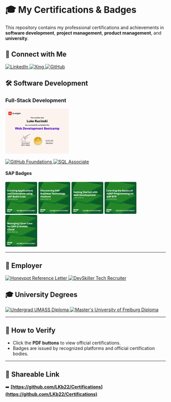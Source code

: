 # 🎓 My Certifications & Badges

This repository contains my professional certifications and achievements in **software development**, **project management**, **product management**, and **university**.

## 🔗 Connect with Me

<p align="left">
  <a href="https://www.linkedin.com/in/luke-kucinski-52198617a/" target="_blank">
    <img src="https://img.shields.io/badge/LinkedIn-0A66C2?style=for-the-badge&logo=linkedin&logoColor=white" alt="LinkedIn">
  </a>
  <a href="https://login.xing.com/?locale=en&dest_url=https%3A%2F%2Fwww.xing.com%2Fprofile%2FLuke_Kucinski097248" target="_blank">
    <img src="https://img.shields.io/badge/Xing-026466?style=for-the-badge&logo=xing&logoColor=white" alt="Xing">
  </a>
  <a href="https://github.com/LKb22" target="_blank">
    <img src="https://img.shields.io/badge/GitHub-181717?style=for-the-badge&logo=github&logoColor=white" alt="GitHub">
  </a>
</p>


## 🛠️ Software Development

### Full-Stack Development
<p align="left">
  <img src="https://github.com/LKb22/Certifications/blob/main/items/Diploma%20image.png" width="200">
</p>

<p align="left">
  <a href="https://github.com/LKb22/Certifications/blob/main/GitHubFoundations_Badge.pdf" target="_blank">
    <img src="https://img.shields.io/badge/GitHub%20Foundations-PDF-green?style=for-the-badge&logo=mortar-board" alt="GitHub Foundations">
  </a>
  <a href="https://github.com/LKb22/Certifications/blob/main/SQL%20Associate.pdf" target="_blank">
    <img src="https://img.shields.io/badge/SQL%20Associate-PDF-green?style=for-the-badge&logo=mortar-board" alt="SQL Associate">
  </a>
</p>

#### SAP Badges
<p align="left">
  <img src="https://github.com/LKb22/Certifications/blob/main/Creating%20Applications%20and%20Extensions%20using%20SAP%20Build%20Code.png" width="100">
  <img src="https://github.com/LKb22/Certifications/blob/main/Discovering%20SAP%20Business%20Technology%20Platform.png" width="100">
  <img src="https://github.com/LKb22/Certifications/blob/main/Getting%20Started%20with%20Web%20Development.png" width="100">
  <img src="https://github.com/LKb22/Certifications/blob/main/Learning%20the%20Basics%20of%20ABAP%20Programming%20on%20SAP%20BTP.png" width="100">
  <img src="https://github.com/LKb22/Certifications/blob/main/Managing%20Clean%20Core%20for%20SAP%20S4HANA%20Cloud.png" width="100">
</p>

---

## **:pencil: Employer**
<p align="left">
  <a href="https://github.com/LKb22/Certifications/blob/main/Luke_Kucinski_Abschlusszeugnis.pdf" target="_blank">
    <img src="https://img.shields.io/badge/Honeypot%20Reference%20Letter-PDF-green?style=for-the-badge&logo=mortar-board" alt="Honeypot Reference Letter">
  </a>
  <a href="https://github.com/LKb22/Certifications/blob/main/DevSkiller%20Tech%20Recruitment.png" target="_blank">
    <img src="https://img.shields.io/badge/DevSkiller%20Tech%20Recruiter-PDF-green?style=for-the-badge&logo=mortar-board" alt="DevSkiller Tech Recruiter">
  </a>
</p>

## 🎓 **University Degrees**
<p align="left">
  <a href="https://github.com/LKb22/Certifications/blob/main/UMASS%20Diploma.pdf" target="_blank">
    <img src="https://img.shields.io/badge/Undergrad%20Diploma-PDF-green?style=for-the-badge&logo=mortar-board" alt="Undergrad UMASS Diploma">
  </a>
  <a href="https://github.com/LKb22/Certifications/blob/main/Preliminary%20Degree%20Kucinski.pdf" target="_blank">
    <img src="https://img.shields.io/badge/Master's%20Diploma-PDF-green?style=for-the-badge&logo=mortar-board" alt="Master's University of Freiburg Diploma">
  </a>
</p>

---

## 📎 **How to Verify**
- Click the **PDF buttons** to view official certifications.
- Badges are issued by recognized platforms and official certification bodies.

---

## 🔗 **Shareable Link**
➡️ **[https://github.com/LKb22/Certifications](https://github.com/LKb22/Certifications)**
